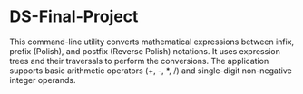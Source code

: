 # DS-Final-Project
This command-line utility converts mathematical expressions between infix, prefix (Polish), and postfix (Reverse Polish) notations. It uses expression trees and their traversals to perform the conversions. The application supports basic arithmetic operators (+, -, *, /) and single-digit non-negative integer operands.
